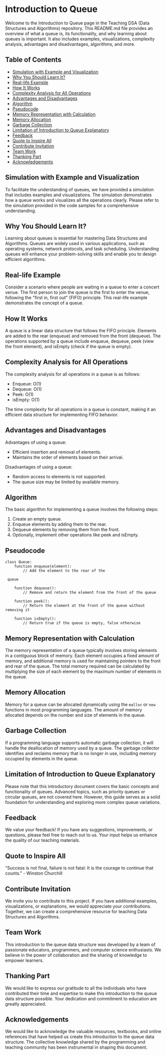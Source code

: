 # Introduction to Queue

Welcome to the Introduction to Queue page in the Teaching DSA (Data Structures and Algorithms) repository. This README.md file provides an overview of what a queue is, its functionality, and why learning about queues is important. It also includes examples, visualizations, complexity analysis, advantages and disadvantages, algorithms, and more.

## Table of Contents

- [Simulation with Example and Visualization](#simulation-with-example-and-visualization)
- [Why You Should Learn It?](#why-you-should-learn-it)
- [Real-life Example](#real-life-example)
- [How It Works](#how-it-works)
- [Complexity Analysis for All Operations](#complexity-analysis-for-all-operations)
- [Advantages and Disadvantages](#advantages-and-disadvantages)
- [Algorithm](#algorithm)
- [Pseudocode](#pseudocode)
- [Memory Representation with Calculation](#memory-representation-with-calculation)
- [Memory Allocation](#memory-allocation)
- [Garbage Collection](#garbage-collection)
- [Limitation of Introduction to Queue Explanatory](#limitation-of-introduction-to-queue-explanatory)
- [Feedback](#feedback)
- [Quote to Inspire All](#quote-to-inspire-all)
- [Contribute Invitation](#contribute-invitation)
- [Team Work](#team-work)
- [Thanking Part](#thanking-part)
- [Acknowledgements](#acknowledgements)

## Simulation with Example and Visualization

To facilitate the understanding of queues, we have provided a simulation that includes examples and visualizations. The simulation demonstrates how a queue works and visualizes all the operations clearly. Please refer to the simulation provided in the code samples for a comprehensive understanding.

## Why You Should Learn It?

Learning about queues is essential for mastering Data Structures and Algorithms. Queues are widely used in various applications, such as operating systems, network protocols, and task scheduling. Understanding queues will enhance your problem-solving skills and enable you to design efficient algorithms.

## Real-life Example

Consider a scenario where people are waiting in a queue to enter a concert venue. The first person to join the queue is the first to enter the venue, following the "first in, first out" (FIFO) principle. This real-life example demonstrates the concept of a queue.

## How It Works

A queue is a linear data structure that follows the FIFO principle. Elements are added to the rear (enqueue) and removed from the front (dequeue). The operations supported by a queue include enqueue, dequeue, peek (view the front element), and isEmpty (check if the queue is empty).

## Complexity Analysis for All Operations

The complexity analysis for all operations in a queue is as follows:

- Enqueue: O(1)
- Dequeue: O(1)
- Peek: O(1)
- isEmpty: O(1)

The time complexity for all operations in a queue is constant, making it an efficient data structure for implementing FIFO behavior.

## Advantages and Disadvantages

Advantages of using a queue:
- Efficient insertion and removal of elements.
- Maintains the order of elements based on their arrival.

Disadvantages of using a queue:
- Random access to elements is not supported.
- The queue size may be limited by available memory.

## Algorithm

The basic algorithm for implementing a queue involves the following steps:

1. Create an empty queue.
2. Enqueue elements by adding them to the rear.
3. Dequeue elements by removing them from the front.
4. Optionally, implement other operations like peek and isEmpty.

## Pseudocode

```
class Queue:
    function enqueue(element):
        // Add the element to the rear of the

 queue

    function dequeue():
        // Remove and return the element from the front of the queue

    function peek():
        // Return the element at the front of the queue without removing it

    function isEmpty():
        // Return true if the queue is empty, false otherwise
```

## Memory Representation with Calculation

The memory representation of a queue typically involves storing elements in a contiguous block of memory. Each element occupies a fixed amount of memory, and additional memory is used for maintaining pointers to the front and rear of the queue. The total memory required can be calculated by multiplying the size of each element by the maximum number of elements in the queue.

## Memory Allocation

Memory for a queue can be allocated dynamically using the `malloc` or `new` functions in most programming languages. The amount of memory allocated depends on the number and size of elements in the queue.

## Garbage Collection

If a programming language supports automatic garbage collection, it will handle the deallocation of memory used by a queue. The garbage collector identifies and reclaims memory that is no longer in use, including memory occupied by elements in the queue.

## Limitation of Introduction to Queue Explanatory

Please note that this introductory document covers the basic concepts and functionality of queues. Advanced topics, such as priority queues or circular queues, are not covered here. However, this guide serves as a solid foundation for understanding and exploring more complex queue variations.

## Feedback

We value your feedback! If you have any suggestions, improvements, or questions, please feel free to reach out to us. Your input helps us enhance the quality of our teaching materials.

## Quote to Inspire All

"Success is not final, failure is not fatal: It is the courage to continue that counts." - Winston Churchill

## Contribute Invitation

We invite you to contribute to this project. If you have additional examples, visualizations, or explanations, we would appreciate your contributions. Together, we can create a comprehensive resource for teaching Data Structures and Algorithms.

## Team Work

This introduction to the queue data structure was developed by a team of passionate educators, programmers, and computer science enthusiasts. We believe in the power of collaboration and the sharing of knowledge to empower learners.

## Thanking Part

We would like to express our gratitude to all the individuals who have contributed their time and expertise to make this introduction to the queue data structure possible. Your dedication and commitment to education are greatly appreciated.

## Acknowledgements

We would like to acknowledge the valuable resources, textbooks, and online references that have helped us create this introduction to the queue data structure. The collective knowledge shared by the programming and teaching community has been instrumental in shaping this document.
